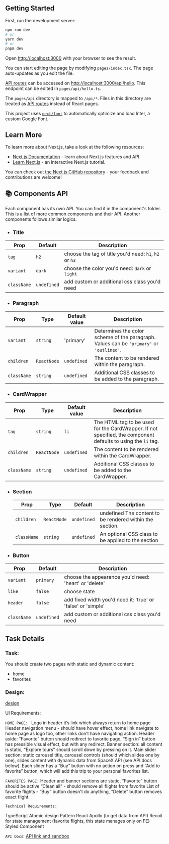 ## Getting Started

First, run the development server:

```bash
npm run dev
# or
yarn dev
# or
pnpm dev
```

Open [http://localhost:3000](http://localhost:3000) with your browser to see the
result.

You can start editing the page by modifying `pages/index.tsx`. The page
auto-updates as you edit the file.

[API routes](https://nextjs.org/docs/api-routes/introduction) can be accessed on
[http://localhost:3000/api/hello](http://localhost:3000/api/hello). This
endpoint can be edited in `pages/api/hello.ts`.

The `pages/api` directory is mapped to `/api/*`. Files in this directory are
treated as [API routes](https://nextjs.org/docs/api-routes/introduction) instead
of React pages.

This project uses
[`next/font`](https://nextjs.org/docs/basic-features/font-optimization) to
automatically optimize and load Inter, a custom Google Font.

## Learn More

To learn more about Next.js, take a look at the following resources:

- [Next.js Documentation](https://nextjs.org/docs) - learn about Next.js
  features and API.
- [Learn Next.js](https://nextjs.org/learn) - an interactive Next.js tutorial.

You can check out
[the Next.js GitHub repository](https://github.com/vercel/next.js/) - your
feedback and contributions are welcome!

## 📚 Components API

Each component has its own API. You can find it in the component's folder. This
is a list of more common components and their API.
Another components follows similar logics.

- ### Title

| Prop        | Default     | Description                                            |
| ----------- | ----------- | ------------------------------------------------------ |
| `tag`       | `h2`        | choose the tag of title you'd need: `h1`, `h2` or `h3` |
| `variant`   | `dark`      | choose the color you'd need: `dark` or `light`         |
| `className` | `undefined` | add custom or additional css class you'd need          |

- ### Paragraph

| Prop        | Type        | Default value | Description                                                                        |
| ----------- | ----------- | ------------- | ---------------------------------------------------------------------------------- |
| `variant`   | `string`    | 'primary'        | Determines the color scheme of the paragraph. Values can be `'primary'` or `'outlined'`. |
| `children`  | `ReactNode` | `undefined`   | The content to be rendered within the paragraph.                                   |
| `className` | `string`    | `undefined`   | Additional CSS classes to be added to the paragraph.                               |

- ### CardWrapper

| Prop        | Type        | Default value | Description                                                                                                                  |
| ----------- | ----------- | ------------- | ---------------------------------------------------------------------------------------------------------------------------- |
| `tag`       | `string`    | `li`          | The HTML tag to be used for the CardWrapper. If not specified, the component defaults to using the `li` tag.                 |
| `children`  | `ReactNode` | `undefined`   | The content to be rendered within the CardWrapper.                                                                           |
| `className` | `string`    | `undefined`   | Additional CSS classes to be added to the CardWrapper.                                                                       |

- ### Section

  | Prop        | Type        | Default     | Description                                              |
  | ----------- | ----------- | ----------- | -------------------------------------------------------- |
  | `children`  | `ReactNode` | `undefined` | undefined The content to be rendered within the section. |
  | `className` | `string`    | `undefined` | An optional CSS class to be applied to the section       |

- ### Button

| Prop        | Default     | Description                                                     |
| ----------- | ----------- | --------------------------------------------------------------- |
| `variant`   | `primary`   | choose the appearance you'd need: 'heart' or 'delete'|
| `like`      | `false`    | choose state                                           |
| `header`     | `false`     | add fixed width you'd need it: 'true' or 'false' or 'simple'    |
| `className` | `undefined` | add custom or additional css class you'd need                   |

## Task Details

### Task: 
You should create two pages with static and dynamic content: 
- home
- favorites

### Design: 
 <a href='https://www.figma.com/file/ixNP25m54o6IUPKuOHU2vp/Design-for-React-test-task?node-id=1%3A8&t=Y6j3k3H2X3IhQ9zl-1'>design</a>

UI Requirements: 

`HOME PAGE: `
Logo in header it’s link which always return to home page
Header navigation menu - should have hover effect, home link navigate to home page as logo too, other links don’t have navigating action.
Header aside: “Favorite” button should redirect to favorite page, “Sign in” button has pressible visual effect, but with any redirect.
Banner section: all content is static, “Explore tours” should scroll down by pressing on it.
Main slider section: static carousel title, carousel controls (should which slides one by one), slides content with dynamic data from SpaceX API (see API docs below). Each slider has a “Buy” button with no action on press and “Add to favorite” button, which will add this trip to your personal favorites list.

`FAVORITES PAGE:`
Header and banner sections are static, “Favorite” button should be active
“Clean all” - should remove all flights from favorite
List of favorite flights - “Buy” button doesn't do anything, “Delete” button removes exact flight. 

`Technical Requirements: `

TypeScript
Atomic design Pattern
React Apollo (to get data from API)
Recoil for state management (favorite flights, this state manages only on FE)
Styled Component

`API Docs`: 
	<a href='https://studio.apollographql.com/public/SpaceX-pxxbxen/variant/current/explorer'>API link and sandbox</a>
